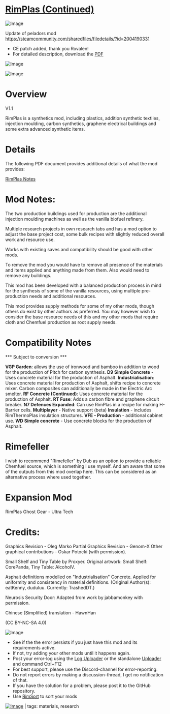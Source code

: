 # [RimPlas (Continued)](https://steamcommunity.com/sharedfiles/filedetails/?id=2194993727)

![Image](https://i.imgur.com/buuPQel.png)

Update of peladors mod
https://steamcommunity.com/sharedfiles/filedetails/?id=2004190331

- CE patch added, thank you Rovalen!
- For detailed description, download the [PDF](https://github.com/emipa606/RimPlas/raw/main/Source/RimPlasNotes.pdf)

![Image](https://i.imgur.com/pufA0kM.png)
	
![Image](https://i.imgur.com/Z4GOv8H.png)

# Overview
 V1.1

RimPlas is a synthetics mod, including plastics, addition synthetic textiles, injection moulding, carbon synthetics, graphene electrical buildings and some extra advanced synthetic items.

# Details


The following PDF document provides additional details of what the mod provides:

[RimPlas Notes](https://1drv.ms/b/s!Au3GsmKyQkDYir5o5NeVaHADwS3CpQ?e=z9cqe1)


# Mod Notes:


The two production buildings used for production are the additional injection moulding machines as well as the vanilla biofuel refinery.

Multiple research projects in own research tabs and has a mod option to adjust the base project cost, some bulk recipes with slightly reduced overall work and resource use. 

Works with existing saves and compatibility should be good with other mods.

To remove the mod you would have to remove all presence of the materials and items applied and anything made from them. Also would need to remove any buildings.

This mod has been developed with a balanced production process in mind for the synthesis of some of the vanilla resources, using multiple pre-production needs and additional resources.

This mod provides supply methods for some of my other mods, though others do exist by other authors as preferred. You may however wish to consider the base resource needs of this and my other mods that require cloth and Chemfuel production as root supply needs.


# Compatibility Notes
 *** Subject to conversion ***

**VGP Garden**: allows the use of ironwood and bamboo in addition to wood for the production of Pitch for carbon synthesis.
**D9 Simple Concrete** - Uses concrete material for the production of Asphalt.
**Industrialisation**: Uses concrete material for production of Asphalt, shifts recipe to concrete mixer. Carbon composites can additionally be made in the Electric Arc smelter.
**RF Concrete (Continued)**: Uses concrete material for the production of Asphalt.
**RT Fuse**: Adds a carbon fibre and graphene circuit breaker.
**N7 Defences Expanded**: Can use RimPlas in a recipe for making H-Barrier cells.
**Multiplayer** - Native support (beta)
**Insulation** - includes RimThermoPlas insulation structures.
**VFE - Production** - additional cabinet use.
**WD Simple concrete** - Use concrete blocks for the production of Asphalt.

# Rimefeller


I wish to recommend "Rimefeller" by Dub as an option to provide a reliable Chemfuel source, which is something I use myself. And am aware that some of the outputs from this mod overlap here. This can be considered as an alternative process where used together.

# Expansion Mod


RimPlas Ghost Gear - Ultra Tech

# Credits:


Graphics Revision - Oleg Marko
Partial Graphics Revision - Genom-X
Other graphical contributions - Oskar Potocki (with permission).

Small Shelf and Tiny Table by Proxyer. Original artwork: Small Shelf: CorePanda, Tiny Table: AlcoholV.

Asphalt definitions modelled on "Industrialisation" Concrete. Applied for uniformity and consistency in material definitions. (Original Author(s): eatKenny, duduluu. Currently: TrashedDT.)

Neurosis Security Door: Adapted from work by jabbamonkey with permission.

Chinese (Simplified) translation - HawnHan

(CC BY-NC-SA 4.0)


![Image](https://i.imgur.com/PwoNOj4.png)



-  See if the the error persists if you just have this mod and its requirements active.
-  If not, try adding your other mods until it happens again.
-  Post your error-log using the [Log Uploader](https://steamcommunity.com/sharedfiles/filedetails/?id=2873415404) or the standalone [Uploader](https://steamcommunity.com/sharedfiles/filedetails/?id=2873415404) and command Ctrl+F12
-  For best support, please use the Discord-channel for error-reporting.
-  Do not report errors by making a discussion-thread, I get no notification of that.
-  If you have the solution for a problem, please post it to the GitHub repository.
-  Use [RimSort](https://github.com/RimSort/RimSort/releases/latest) to sort your mods

 

[![Image](https://img.shields.io/github/v/release/emipa606/RimPlas?label=latest%20version&style=plastic&color=9f1111&labelColor=black)](https://steamcommunity.com/sharedfiles/filedetails/changelog/2194993727) | tags:  materials,  research
